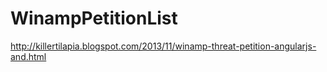 WinampPetitionList
==================

http://killertilapia.blogspot.com/2013/11/winamp-threat-petition-angularjs-and.html
